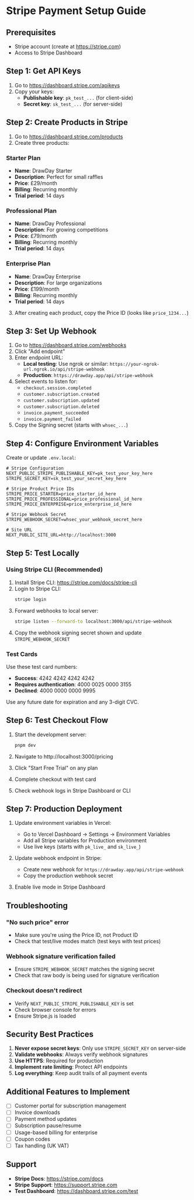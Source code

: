 # Stripe Payment Setup Guide

## Prerequisites

- Stripe account (create at https://stripe.com)
- Access to Stripe Dashboard

## Step 1: Get API Keys

1. Go to https://dashboard.stripe.com/apikeys
2. Copy your keys:
   - **Publishable key**: `pk_test_...` (for client-side)
   - **Secret key**: `sk_test_...` (for server-side)

## Step 2: Create Products in Stripe

1. Go to https://dashboard.stripe.com/products
2. Create three products:

### Starter Plan

- **Name**: DrawDay Starter
- **Description**: Perfect for small raffles
- **Price**: £29/month
- **Billing**: Recurring monthly
- **Trial period**: 14 days

### Professional Plan

- **Name**: DrawDay Professional
- **Description**: For growing competitions
- **Price**: £79/month
- **Billing**: Recurring monthly
- **Trial period**: 14 days

### Enterprise Plan

- **Name**: DrawDay Enterprise
- **Description**: For large organizations
- **Price**: £199/month
- **Billing**: Recurring monthly
- **Trial period**: 14 days

3. After creating each product, copy the Price ID (looks like `price_1234...`)

## Step 3: Set Up Webhook

1. Go to https://dashboard.stripe.com/webhooks
2. Click "Add endpoint"
3. Enter endpoint URL:
   - **Local testing**: Use ngrok or similar: `https://your-ngrok-url.ngrok.io/api/stripe-webhook`
   - **Production**: `https://drawday.app/api/stripe-webhook`
4. Select events to listen for:
   - `checkout.session.completed`
   - `customer.subscription.created`
   - `customer.subscription.updated`
   - `customer.subscription.deleted`
   - `invoice.payment_succeeded`
   - `invoice.payment_failed`
5. Copy the Signing secret (starts with `whsec_...`)

## Step 4: Configure Environment Variables

Create or update `.env.local`:

```env
# Stripe Configuration
NEXT_PUBLIC_STRIPE_PUBLISHABLE_KEY=pk_test_your_key_here
STRIPE_SECRET_KEY=sk_test_your_secret_key_here

# Stripe Product Price IDs
STRIPE_PRICE_STARTER=price_starter_id_here
STRIPE_PRICE_PROFESSIONAL=price_professional_id_here
STRIPE_PRICE_ENTERPRISE=price_enterprise_id_here

# Stripe Webhook Secret
STRIPE_WEBHOOK_SECRET=whsec_your_webhook_secret_here

# Site URL
NEXT_PUBLIC_SITE_URL=http://localhost:3000
```

## Step 5: Test Locally

### Using Stripe CLI (Recommended)

1. Install Stripe CLI: https://stripe.com/docs/stripe-cli
2. Login to Stripe CLI:
   ```bash
   stripe login
   ```
3. Forward webhooks to local server:
   ```bash
   stripe listen --forward-to localhost:3000/api/stripe-webhook
   ```
4. Copy the webhook signing secret shown and update `STRIPE_WEBHOOK_SECRET`

### Test Cards

Use these test card numbers:

- **Success**: 4242 4242 4242 4242
- **Requires authentication**: 4000 0025 0000 3155
- **Declined**: 4000 0000 0000 9995

Use any future date for expiration and any 3-digit CVC.

## Step 6: Test Checkout Flow

1. Start the development server:

   ```bash
   pnpm dev
   ```

2. Navigate to http://localhost:3000/pricing

3. Click "Start Free Trial" on any plan

4. Complete checkout with test card

5. Check webhook logs in Stripe Dashboard or CLI

## Step 7: Production Deployment

1. Update environment variables in Vercel:
   - Go to Vercel Dashboard → Settings → Environment Variables
   - Add all Stripe variables for Production environment
   - Use live keys (starts with `pk_live_` and `sk_live_`)

2. Update webhook endpoint in Stripe:
   - Create new webhook for `https://drawday.app/api/stripe-webhook`
   - Copy the production webhook secret

3. Enable live mode in Stripe Dashboard

## Troubleshooting

### "No such price" error

- Make sure you're using the Price ID, not Product ID
- Check that test/live modes match (test keys with test prices)

### Webhook signature verification failed

- Ensure `STRIPE_WEBHOOK_SECRET` matches the signing secret
- Check that raw body is being used for signature verification

### Checkout doesn't redirect

- Verify `NEXT_PUBLIC_STRIPE_PUBLISHABLE_KEY` is set
- Check browser console for errors
- Ensure Stripe.js is loaded

## Security Best Practices

1. **Never expose secret keys**: Only use `STRIPE_SECRET_KEY` on server-side
2. **Validate webhooks**: Always verify webhook signatures
3. **Use HTTPS**: Required for production
4. **Implement rate limiting**: Protect API endpoints
5. **Log everything**: Keep audit trails of all payment events

## Additional Features to Implement

- [ ] Customer portal for subscription management
- [ ] Invoice downloads
- [ ] Payment method updates
- [ ] Subscription pause/resume
- [ ] Usage-based billing for enterprise
- [ ] Coupon codes
- [ ] Tax handling (UK VAT)

## Support

- **Stripe Docs**: https://stripe.com/docs
- **Stripe Support**: https://support.stripe.com
- **Test Dashboard**: https://dashboard.stripe.com/test
